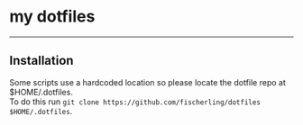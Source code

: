 # my dotfiles
---

## Installation
Some scripts use a hardcoded location so please locate the dotfile repo
at $HOME/.dotfiles.  
To do this run
```git clone https://github.com/fischerling/dotfiles $HOME/.dotfiles```.
